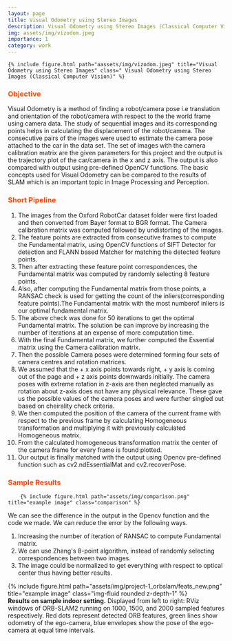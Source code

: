 ```yaml
---
layout: page
title: Visual Odometry using Stereo Images
description: Visual Odometry using Stereo Images (Classical Computer Vision)
img: assets/img/vizodom.jpeg
importance: 1
category: work
---
```


    {% include figure.html path="aassets/img/vizodom.jpeg" title="Visual Odometry using Stereo Images" class=" Visual Odometry using Stereo Images (Classical Computer Vision)" %}

<!-- ### <span style="color:#ff4703">Acknowledgements</span>

The project was part of my summer internship at [Vecna Robotics](https://www.vecnarobotics.com/) where I worked as a Research & Advanced Development intern. -->

### <span style="color:#ff4703">Objective</span>

Visual Odometry is a method of finding a robot/camera pose i.e translation and orientation of the robot/camera with respect to the the world frame using camera data. The study of sequential images and its corresponding points helps in calculating the displacement of the robot/camera. The consecutive pairs of the images were used to estimate the camera pose attached to the car in the data set. The set of images with the camera calibration matrix are the given parameters for this project and the output is the trajectory plot of the car/camera in the x and z axis. The output is also compared with output using pre-defined OpenCV functions. The basic concepts used for Visual Odometry can be compared to the results of SLAM which is an important topic in Image Processing and Perception.

### <span style="color:#ff4703">Short Pipeline</span>

<div class="row justify-content-sm-center">

1. The images from the Oxford RobotCar dataset folder were first loaded and then converted from Bayer format to BGR format. The Camera calibration matrix was computed followed by undistorting of the images.
2. The feature points are extracted from consecutive frames to compute the Fundamental matrix, using OpenCV functions of SIFT Detector for detection and FLANN based Matcher for matching the detected feature points.
3. Then after extracting these feature point correspondences, the Fundamental matrix was computed by randomly selecting 8 feature points.
4. Also, after computing the Fundamental matrix from those points, a RANSAC check is used for getting the count of the inliers(corresponding feature points).The Fundamental matrix with the most numberof inliers is our optimal fundamental matrix.
5. The above check was done for 50 iterations to get the optimal Fundamental matrix. The solution be can improve by increasing the number of iterations at an expense of more computation time.
6. With the final Fundamental matrix, we further computed the Essential matrix using the Camera calibration matrix.
7. Then the possible Camera poses were determined forming four sets of camera centres and rotation matrices.
8. We assumed that the + x axis points towards right, + y axis is coming out of the page and + z axis points downwards initially. The camera poses with extreme rotation in z-axis are then neglected manually as rotation about z-axis does not have any physical relevance. These gave us the possible values of the camera poses and were further singled out based on cheirality check criteria.
9. We then computed the position of the camera of the current frame with respect to the previous frame by calculating Homogeneous transformation and multiplying it with previously calculated Homogeneous matrix.
10. From the calculated homogeneous transformation matrix the center of the camera frame for every frame is found plotted.
11. Our output is finally matched with the output using Opencv pre-defined function such as cv2.ndEssentialMat and cv2.recoverPose.

<!-- </div>
<div class="caption">
    <strong>Master-Slave Pipeline for Deployment.</strong> A video stream from the Pi Camera is chopped into images at regular intervals by a Slave Raspberry Pi 3B+. These images are sent to a Master Computer that publishes the image feed as a ROS topic. This is read by ORB-SLAM2's system which performs the necessary mapping and localization.
</div> -->

### <span style="color:#ff4703">Sample Results</span>

        {% include figure.html path="assets/img/comparison.png" title="example image" class="comparison" %}

We can see the difference in the output in the Opencv function and the code we made. We can
reduce the error by the following ways.

1. Increasing the number of iteration of RANSAC to compute Fundamental matrix.
2. We can use Zhang's 8-point algorithm, instead of randomly selecting correspondences between two images.
3. The image could be normalized to get everything with respect to optical center thus having better results.

<div class="row">
    <div class="col-sm mt-3 mt-md-0">
        {% include figure.html path="assets/img/project-1_orbslam/feats_new.png" title="example image" class="img-fluid rounded z-depth-1" %}
    </div>
</div>
<div class="caption">
    <strong>Results on sample indoor setting.</strong> Displayed from left to right: RViz windows of ORB-SLAM2 running on 1000, 1500, and 2000 sampled features respectively. Red dots represent detected ORB features, green lines show odometry of the ego-camera, blue envelopes show the pose of the ego-camera at equal time intervals. 
</div>
